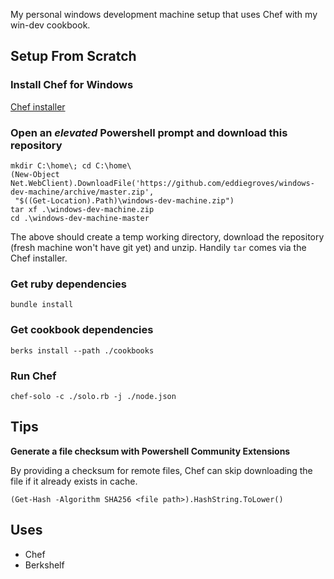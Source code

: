 My personal windows development machine setup that uses Chef with my win-dev cookbook.

## Setup From Scratch

### Install Chef for Windows

[Chef installer](http://opscode.com/chef/install.msi)

### Open an *elevated* Powershell prompt and download this repository
    
    mkdir C:\home\; cd C:\home\
    (New-Object Net.WebClient).DownloadFile('https://github.com/eddiegroves/windows-dev-machine/archive/master.zip',
     "$((Get-Location).Path)\windows-dev-machine.zip")
    tar xf .\windows-dev-machine.zip
    cd .\windows-dev-machine-master

The above should create a temp working directory, download the repository (fresh 
machine won't have git yet) and unzip. Handily `tar` comes via the Chef installer. 

### Get ruby dependencies

    bundle install

### Get cookbook dependencies

    berks install --path ./cookbooks

### Run Chef

    chef-solo -c ./solo.rb -j ./node.json

## Tips

**Generate a file checksum with Powershell Community Extensions**

By providing a checksum for remote files, Chef can skip downloading the file if
it already exists in cache.

    (Get-Hash -Algorithm SHA256 <file path>).HashString.ToLower()

## Uses

* Chef
* Berkshelf
